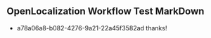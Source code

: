 ## OpenLocalization Workflow Test MarkDown
* a78a06a8-b082-4276-9a21-22a45f3582ad thanks!

<!--HONumber=Jul16_HO4-->


